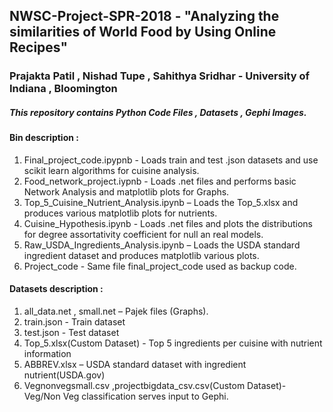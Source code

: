 ## NWSC-Project-SPR-2018 - "Analyzing the similarities of World Food by Using Online Recipes"
### Prajakta Patil , Nishad Tupe , Sahithya Sridhar - University of Indiana , Bloomington 
##### This repository contains Python Code Files , Datasets , Gephi Images. 

#### Bin description :

1. Final_project_code.ipypnb - Loads train and test .json datasets and use scikit learn algorithms for cuisine analysis. 
2. Food_network_project.iypnb - Loads .net files and performs basic Network Analysis and matplotlib plots for Graphs.
3. Top_5_Cuisine_Nutrient_Analysis.ipynb – Loads the Top_5.xlsx and produces various matplotlib plots for nutrients.  
4. Cuisine_Hypothesis.ipynb - Loads .net files and plots the distributions for degree assortativity coefficient for null an real models.
5. Raw_USDA_Ingredients_Analysis.ipynb – Loads the USDA standard ingredient dataset and produces matplotlib various plots.
6. Project_code - Same file final_project_code used as backup code. 

#### Datasets description :
1. all_data.net , small.net – Pajek files (Graphs).
2. train.json - Train dataset  
3. test.json - Test dataset 
4. Top_5.xlsx(Custom Dataset) - Top 5 ingredients per cuisine with nutrient information
5. ABBREV.xlsx – USDA standard dataset with ingredient nutrient(USDA.gov)
6. Vegnonvegsmall.csv ,projectbigdata_csv.csv(Custom Dataset)- Veg/Non Veg classification serves input to Gephi.

